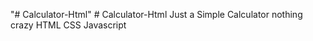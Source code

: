 "# Calculator-Html" 
#   C a l c u l a t o r - H t m l
Just a Simple Calculator nothing crazy
HTML CSS Javascript
 
 
 
